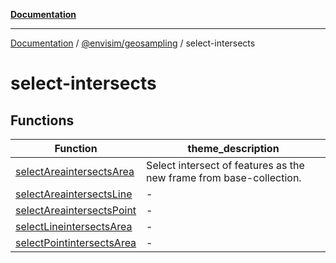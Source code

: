 [**Documentation**](../../../README.md)

---

[Documentation](../../../README.md) / [@envisim/geosampling](../README.md) / select-intersects

# select-intersects

## Functions

| Function                                                            | theme_description                                                   |
| ------------------------------------------------------------------- | ------------------------------------------------------------------- |
| [selectAreaintersectsArea](functions/selectAreaintersectsArea.md)   | Select intersect of features as the new frame from base-collection. |
| [selectAreaintersectsLine](functions/selectAreaintersectsLine.md)   | -                                                                   |
| [selectAreaintersectsPoint](functions/selectAreaintersectsPoint.md) | -                                                                   |
| [selectLineintersectsArea](functions/selectLineintersectsArea.md)   | -                                                                   |
| [selectPointintersectsArea](functions/selectPointintersectsArea.md) | -                                                                   |
